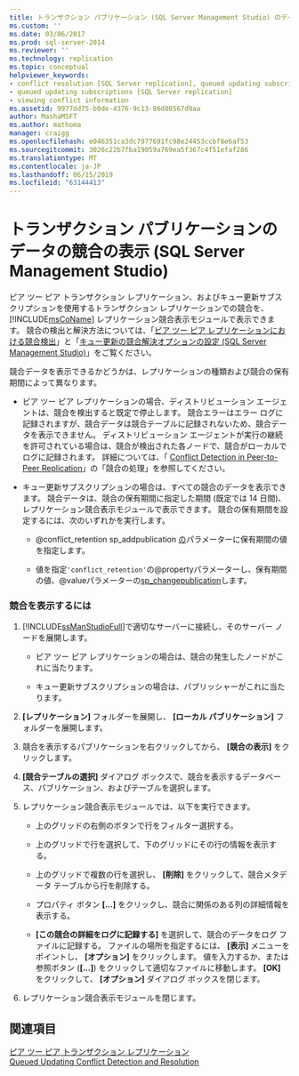 ```yaml
---
title: トランザクション パブリケーション (SQL Server Management Studio) のデータの競合を表示 |Microsoft Docs
ms.custom: ''
ms.date: 03/06/2017
ms.prod: sql-server-2014
ms.reviewer: ''
ms.technology: replication
ms.topic: conceptual
helpviewer_keywords:
- conflict resolution [SQL Server replication], queued updating subscriptions
- queued updating subscriptions [SQL Server replication]
- viewing conflict information
ms.assetid: 9977dd75-b0de-4376-9c13-86d80567d8aa
author: MashaMSFT
ms.author: mathoma
manager: craigg
ms.openlocfilehash: e046351ca3dc7977691fc98e24453ccbf8e6af53
ms.sourcegitcommit: 3026c22b7fba19059a769ea5f367c4f51efaf286
ms.translationtype: MT
ms.contentlocale: ja-JP
ms.lasthandoff: 06/15/2019
ms.locfileid: "63144413"
---
```

# <a name="view-data-conflicts-for-transactional-publications-sql-server-management-studio"></a>トランザクション パブリケーションのデータの競合の表示 (SQL Server Management Studio)
  ピア ツー ピア トランザクション レプリケーション、およびキュー更新サブスクリプションを使用するトランザクション レプリケーションでの競合を、 [!INCLUDE[msCoName](../../includes/msconame-md.md)] レプリケーション競合表示モジュールで表示できます。 競合の検出と解決方法については、「[ピア ツー ピア レプリケーションにおける競合検出](transactional/peer-to-peer-conflict-detection-in-peer-to-peer-replication.md)」と「[キュー更新の競合解決オプションの設定 &#40;SQL Server Management Studio&#41;](publish/create-an-updatable-subscription-to-a-transactional-publication.md)」をご覧ください。  
  
 競合データを表示できるかどうかは、レプリケーションの種類および競合の保有期間によって異なります。  
  
-   ピア ツー ピア レプリケーションの場合、ディストリビューション エージェントは、競合を検出すると既定で停止します。 競合エラーはエラー ログに記録されますが、競合データは競合テーブルに記録されないため、競合データを表示できません。 ディストリビューション エージェントが実行の継続を許可されている場合は、競合が検出された各ノードで、競合がローカルでログに記録されます。 詳細については、「 [Conflict Detection in Peer-to-Peer Replication](transactional/peer-to-peer-conflict-detection-in-peer-to-peer-replication.md)」の「競合の処理」を参照してください。  
  
-   キュー更新サブスクリプションの場合は、すべての競合のデータを表示できます。 競合データは、競合の保有期間に指定した期間 (既定では 14 日間)、レプリケーション競合表示モジュールで表示できます。 競合の保有期間を設定するには、次のいずれかを実行します。  
  
    -   @conflict_retention sp_addpublication [の](/sql/relational-databases/system-stored-procedures/sp-addpublication-transact-sql)パラメーターに保有期間の値を指定します。  
  
    -   値を指定`'conflict_retention'`の@propertyパラメーターし、保有期間の値、@valueパラメーターの[sp_changepublication](/sql/relational-databases/system-stored-procedures/sp-changepublication-transact-sql)します。  
  
### <a name="to-view-conflicts"></a>競合を表示するには  
  
1.  [!INCLUDE[ssManStudioFull](../../includes/ssmanstudiofull-md.md)]で適切なサーバーに接続し、そのサーバー ノードを展開します。  
  
    -   ピア ツー ピア レプリケーションの場合は、競合の発生したノードがこれに当たります。  
  
    -   キュー更新サブスクリプションの場合は、パブリッシャーがこれに当たります。  
  
2.  **[レプリケーション]** フォルダーを展開し、 **[ローカル パブリケーション]** フォルダーを展開します。  
  
3.  競合を表示するパブリケーションを右クリックしてから、 **[競合の表示]** をクリックします。  
  
4.  **[競合テーブルの選択]** ダイアログ ボックスで、競合を表示するデータベース、パブリケーション、およびテーブルを選択します。  
  
5.  レプリケーション競合表示モジュールでは、以下を実行できます。  
  
    -   上のグリッドの右側のボタンで行をフィルター選択する。  
  
    -   上のグリッドで行を選択して、下のグリッドにその行の情報を表示する。  
  
    -   上のグリッドで複数の行を選択し、 **[削除]** をクリックして、競合メタデータ テーブルから行を削除する。  
  
    -   プロパティ ボタン **[...]** をクリックし、競合に関係のある列の詳細情報を表示する。  
  
    -   **[この競合の詳細をログに記録する]** を選択して、競合のデータをログ ファイルに記録する。 ファイルの場所を指定するには、 **[表示]** メニューをポイントし、 **[オプション]** をクリックします。 値を入力するか、または参照ボタン (**[...]**) をクリックして適切なファイルに移動します。 **[OK]** をクリックして、 **[オプション]** ダイアログ ボックスを閉じます。  
  
6.  レプリケーション競合表示モジュールを閉じます。  
  
## <a name="see-also"></a>関連項目  
 [ピア ツー ピア トランザクション レプリケーション](transactional/peer-to-peer-transactional-replication.md)   
 [Queued Updating Conflict Detection and Resolution](transactional/updatable-subscriptions-queued-updating-conflict-resolution.md)  
  
  
